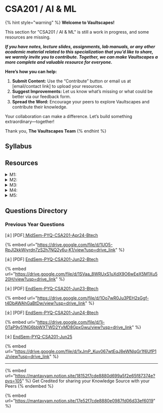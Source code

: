 # CSA201 / AI & ML

{% hint style="warning" %}
**Welcome to Vaultscapes!**

This section for "CSA201 / AI & ML" is still a work in progress, and some resources are missing.

_**If you have notes, lecture slides, assignments, lab manuals, or any other academic material related to this specialization that you’d like to share, we warmly invite you to contribute. Together, we can make Vaultscapes a more complete and valuable resource for everyone.**_

**Here’s how you can help:**

1. **Submit Content:** Use the “Contribute” button or email us at \[email/contact link] to upload your resources.
2. **Suggest Improvements:** Let us know what’s missing or what could be better via our feedback form.
3. **Spread the Word:** Encourage your peers to explore Vaultscapes and contribute their knowledge.

Your collaboration can make a difference. Let’s build something extraordinary—together!

Thank you, **The Vaultscapes Team**
{% endhint %}

## Syllabus

## Resources

<details>

<summary>M1: </summary>

_we welcome your contribution to update this space_

</details>

<details>

<summary>M2: </summary>

_we welcome your contribution to update this space_

</details>

<details>

<summary>M3: </summary>

_we welcome your contribution to update this space_

</details>

<details>

<summary>M4: </summary>

_we welcome your contribution to update this space_

</details>

<details>

<summary>M5: </summary>

_we welcome your contribution to update this space_

</details>

## Questions Directory

### Previous Year Questions

\[⤓] \[PDF][ MidSem-PYQ-CSA201-Apr24-Btech](https://drive.google.com/file/d/1UO5-RpJl2kkWiyrdn7zS2h7NQ2y6u-K1/view?usp=drive_link)

{% embed url="https://drive.google.com/file/d/1UO5-RpJl2kkWiyrdn7zS2h7NQ2y6u-K1/view?usp=drive_link" %}

\[⤓] \[PDF] [EndSem-PYQ-CSA201-Jun22-Btech](https://drive.google.com/file/d/1SVaa_8WRUxS1uXdX9O6wEeX5M1Xu520H/view?usp=drive_link)

{% embed url="https://drive.google.com/file/d/1SVaa_8WRUxS1uXdX9O6wEeX5M1Xu520H/view?usp=drive_link" %}

\[⤓] \[PDF] [EndSem-PYQ-CSA201-Jun23-Btech](https://drive.google.com/file/d/1Oo7wR0Ju3PEH2sGgf-t4DbAWAhGaBtDw/view?usp=drive_link)

{% embed url="https://drive.google.com/file/d/1Oo7wR0Ju3PEH2sGgf-t4DbAWAhGaBtDw/view?usp=drive_link" %}

\[⤓] \[PDF] [EndSem-PYQ-CSA201-Jun24-Btech](https://drive.google.com/file/d/1i-0TaP9y51NG6bbWXTWD2YxMD8GpxGwu/view?usp=drive_link)

{% embed url="https://drive.google.com/file/d/1i-0TaP9y51NG6bbWXTWD2YxMD8GpxGwu/view?usp=drive_link" %}

\[⤓] [EndSem-PYQ-CSA201-Jun25](https://drive.google.com/file/d/1xJmP_Kuv067wtEqJ8eWNIqGr1f6UfP1J/view?usp=drive_link)

{% embed url="https://drive.google.com/file/d/1xJmP_Kuv067wtEqJ8eWNIqGr1f6UfP1J/view?usp=drive_link" %}

***

{% embed url="https://mantavyam.notion.site/18152f7cde8880d699a5f2e65f87374e?pvs=105" %}
Get Credited for sharing your Knowledge Source with your Peers
{% endembed %}

{% embed url="https://mantavyam.notion.site/17e52f7cde8880e0987fd06d33ef6019" %}
